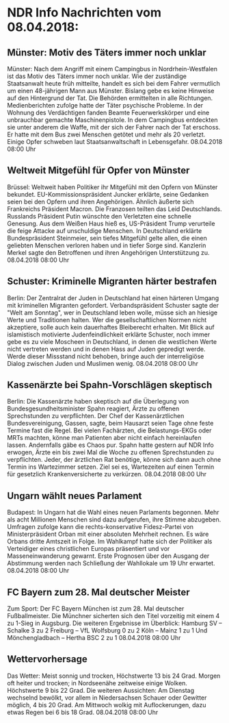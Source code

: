 # NDR Info Nachrichten vom 08.04.2018:


## Münster: Motiv des Täters immer noch unklar
Münster:	Nach dem Angriff mit einem Campingbus in Nordrhein-Westfalen ist das Motiv des Täters immer noch unklar. Wie der zuständige Staatsanwalt heute früh mitteilte, handelt es sich bei dem Fahrer vermutlich um einen 48-jährigen Mann aus Münster. Bislang gebe es keine Hinweise auf den Hintergrund der Tat. Die Behörden ermittelten in alle Richtungen. Medienberichten zufolge hatte der Täter psychische Probleme. In der Wohnung des Verdächtigen fanden Beamte Feuerwerkskörper und eine unbrauchbar gemachte Maschinenpistole. In dem Campingbus entdeckten sie unter anderem die Waffe, mit der sich der Fahrer nach der Tat erschoss. Er hatte mit dem Bus zwei Menschen getötet und mehr als 20 verletzt. Einige Opfer schweben laut Staatsanwaltschaft in Lebensgefahr. 08.04.2018 08:00 Uhr 

## Weltweit Mitgefühl für Opfer von Münster
Brüssel:	Weltweit haben Politiker ihr Mitgefühl mit den Opfern von Münster bekundet. EU-Kommissionspräsident Juncker erklärte, seine Gedanken seien bei den Opfern und ihren Angehörigen. Ähnlich äußerte sich Frankreichs Präsident Macron. Die Franzosen teilten das Leid Deutschlands. Russlands Präsident Putin wünschte den Verletzten eine schnelle Genesung. Aus dem Weißen Haus hieß es, US-Präsident Trump verurteile die feige Attacke auf unschuldige Menschen. In Deutschland erklärte Bundespräsident Steinmeier, sein tiefes Mitgefühl gelte allen, die einen geliebten Menschen verloren haben und in tiefer Sorge sind. Kanzlerin Merkel sagte den Betroffenen und ihren Angehörigen Unterstützung zu. 08.04.2018 08:00 Uhr 

## Schuster: Kriminelle Migranten härter bestrafen
Berlin: Der Zentralrat der Juden in Deutschland hat einen härteren Umgang mit kriminellen Migranten gefordert. Verbandspräsident Schuster sagte der "Welt am Sonntag", wer in Deutschland leben wolle, müsse sich an hiesige Werte und Traditionen halten. Wer die gesellschaftlichen Normen nicht akzeptiere, solle auch kein dauerhaftes Bleiberecht erhalten. Mit Blick auf islamistisch motivierte Judenfeindlichkeit erklärte Schuster, noch immer gebe es zu viele Moscheen in Deutschland, in denen die westlichen Werte nicht vertreten werden und in denen Hass auf Juden gepredigt werde. Werde dieser Missstand nicht behoben, bringe auch der interreligiöse Dialog zwischen Juden und Muslimen wenig. 08.04.2018 08:00 Uhr 

## Kassenärzte bei Spahn-Vorschlägen skeptisch
Berlin: Die Kassenärzte haben skeptisch auf die Überlegung von Bundesgesundheitsminister Spahn reagiert, Ärzte zu offenen Sprechstunden zu verpflichten. Der Chef der Kassenärztlichen Bundesvereinigung, Gassen, sagte, beim Hausarzt seien Tage ohne feste Termine fast die Regel. Bei vielen Fachärzten, die Belastungs-EKGs oder MRTs machten, könne man Patienten aber nicht einfach hereinlaufen lassen. Andernfalls gäbe es Chaos pur. Spahn hatte gestern auf NDR Info erwogen, Ärzte ein bis zwei Mal die Woche zu offenen Sprechstunden zu verpflichten. Jeder, der ärztlichen Rat benötige, könne sich dann auch ohne Termin ins Wartezimmer setzen. Ziel sei es, Wartezeiten auf einen Termin für gesetzlich Krankenversicherte zu verkürzen. 08.04.2018 08:00 Uhr 

## Ungarn wählt neues Parlament
Budapest: In Ungarn hat die Wahl eines neuen Parlaments begonnen. Mehr als acht Millionen Menschen sind dazu aufgerufen, ihre Stimme abzugeben. Umfragen zufolge kann die rechts-konservative Fidesz-Partei von Ministerpräsident Orban mit einer absoluten Mehrheit rechnen. Es wäre Orbans dritte Amtszeit in Folge. Im Wahlkampf hatte sich der Politiker als Verteidiger eines christlichen Europas präsentiert und vor Masseneinwanderung gewarnt. Erste Prognosen über den Ausgang der Abstimmung werden nach Schließung der Wahllokale um 19 Uhr erwartet. 08.04.2018 08:00 Uhr 

## FC Bayern zum 28. Mal deutscher Meister
Zum Sport: Der FC Bayern München ist zum 28. Mal deutscher Fußballmeister. Die Münchner sicherten sich den Titel vorzeitig mit einem 4 zu 1-Sieg in Augsburg. Die weiteren Ergebnisse im Überblick:
Hamburg SV – Schalke 3 zu 2
Freiburg – VfL Wolfsburg 0 zu 2
Köln – Mainz 1 zu 1
Und Mönchengladbach – Hertha BSC 2 zu 1 08.04.2018 08:00 Uhr 

## Wettervorhersage
Das Wetter: Meist sonnig und trocken, Höchstwerte 13 bis 24 Grad. Morgen oft heiter und trocken; in Nordseenähe zeitweise einige Wolken. Höchstwerte 9 bis 22 Grad. Die weiteren Aussichten: Am Dienstag wechselnd bewölkt, vor allem in Niedersachsen Schauer oder Gewitter möglich, 4 bis 20 Grad. Am Mittwoch wolkig mit Auflockerungen, dazu etwas Regen bei 6 bis 18 Grad. 08.04.2018 08:00 Uhr 
